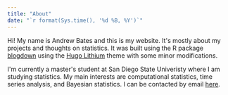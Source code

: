 ```yaml
---
title: "About"
date: "`r format(Sys.time(), '%d %B, %Y')`"
---
```


Hi! My name is Andrew Bates and this is my website. It's mostly about my projects and thoughts on statistics. It was built using the R package [blogdown](https://bookdown.org/yihui/blogdown/) using the [Hugo Lithium](https://github.com/yihui/hugo-lithium-theme) theme with some minor modifications.

I'm currently a master's student at San Diego State Univeristy where I am studying statistics. My main interests are computational statistics, time series analysis, and Bayesian statistics. I can be contacted by email [here](mailto:andrewbates73@gmail.com).
